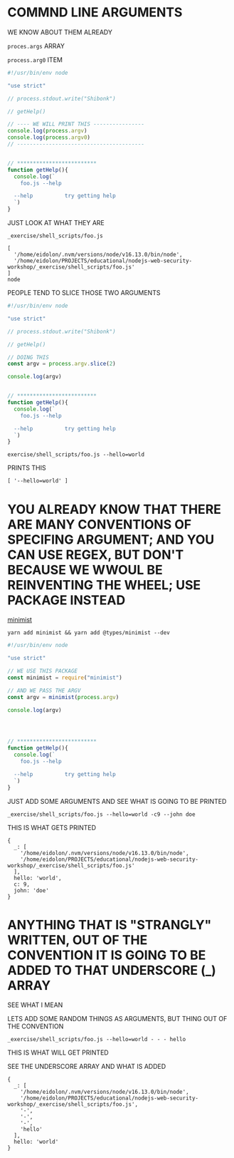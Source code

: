 # COMMND LINE ARGUMENTS

WE KNOW ABOUT THEM ALREADY

`proces.args` ARRAY

`process.arg0` ITEM

```js
#!/usr/bin/env node

"use strict"

// process.stdout.write("Shibonk")

// getHelp()

// ---- WE WILL PRINT THIS ----------------
console.log(process.argv)
console.log(process.argv0)
// ----------------------------------------


// *************************
function getHelp(){
  console.log(`
    foo.js --help

  --help          try getting help
  `)
}
```

JUST LOOK AT WHAT THEY ARE

```
_exercise/shell_scripts/foo.js
```

```
[
  '/home/eidolon/.nvm/versions/node/v16.13.0/bin/node',
  '/home/eidolon/PROJECTS/educational/nodejs-web-security-workshop/_exercise/shell_scripts/foo.js'
]
node
```

PEOPLE TEND TO SLICE THOSE TWO ARGUMENTS

```js
#!/usr/bin/env node

"use strict"

// process.stdout.write("Shibonk")

// getHelp()

// DOING THIS
const argv = process.argv.slice(2)

console.log(argv)


// *************************
function getHelp(){
  console.log(`
    foo.js --help

  --help          try getting help
  `)
}
```

```
exercise/shell_scripts/foo.js --hello=world
```

PRINTS THIS

```
[ '--hello=world' ]
```

# YOU ALREADY KNOW THAT THERE ARE MANY CONVENTIONS OF SPECIFING ARGUMENT; AND YOU CAN USE REGEX, BUT DON'T BECAUSE WE WWOUL BE REINVENTING THE WHEEL; USE PACKAGE INSTEAD

[minimist](https://www.npmjs.com/package/minimist)

```
yarn add minimist && yarn add @types/minimist --dev
```

```js
#!/usr/bin/env node

"use strict"

// WE USE THIS PACKAGE
const minimist = require("minimist")

// AND WE PASS THE ARGV
const argv = minimist(process.argv)

console.log(argv)




// *************************
function getHelp(){
  console.log(`
    foo.js --help

  --help          try getting help
  `)
}
```

JUST ADD SOME ARGUMENTS AND SEE WHAT IS GOING TO BE PRINTED

```
_exercise/shell_scripts/foo.js --hello=world -c9 --john doe
```

THIS IS WHAT GETS PRINTED

```
{
  _: [
    '/home/eidolon/.nvm/versions/node/v16.13.0/bin/node',
    '/home/eidolon/PROJECTS/educational/nodejs-web-security-workshop/_exercise/shell_scripts/foo.js'
  ],
  hello: 'world',
  c: 9,
  john: 'doe'
}
```

# ANYTHING THAT IS "STRANGLY" WRITTEN, OUT OF THE CONVENTION IT IS GOING TO BE ADDED TO THAT UNDERSCORE (_) ARRAY

SEE WHAT I MEAN

LETS ADD SOME RANDOM THINGS AS ARGUMENTS, BUT THING OUT OF THE CONVENTION

```
_exercise/shell_scripts/foo.js --hello=world - - - hello  
```

THIS IS WHAT WILL GET PRINTED

SEE THE UNDERSCORE ARRAY AND WHAT IS ADDED

```
{
  _: [
    '/home/eidolon/.nvm/versions/node/v16.13.0/bin/node',
    '/home/eidolon/PROJECTS/educational/nodejs-web-security-workshop/_exercise/shell_scripts/foo.js',
    '-',
    '-',
    '-',
    'hello'
  ],
  hello: 'world'
}
```
